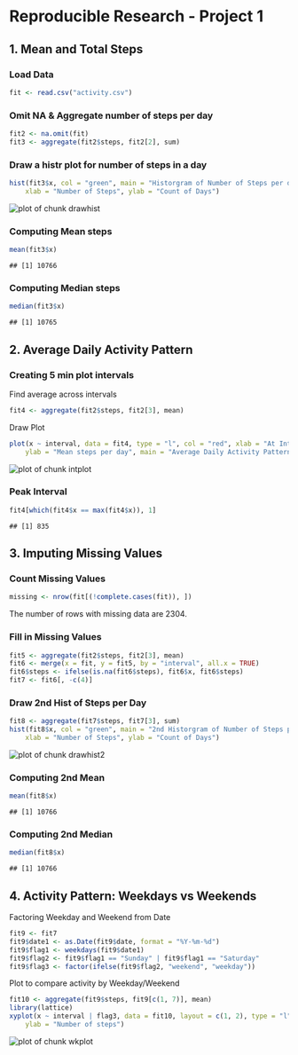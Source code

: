 Reproducible Research - Project 1
=================================

## 1. Mean and Total Steps

### Load Data

```r
fit <- read.csv("activity.csv")
```


### Omit NA & Aggregate number of steps per day

```r
fit2 <- na.omit(fit)
fit3 <- aggregate(fit2$steps, fit2[2], sum)
```


### Draw a histr plot for number of steps in a day

```r
hist(fit3$x, col = "green", main = "Historgram of Number of Steps per day", 
    xlab = "Number of Steps", ylab = "Count of Days")
```

![plot of chunk drawhist](figure/drawhist.png) 


### Computing Mean steps

```r
mean(fit3$x)
```

```
## [1] 10766
```


### Computing Median steps

```r
median(fit3$x)
```

```
## [1] 10765
```

## 2. Average Daily Activity Pattern

### Creating 5 min plot intervals

Find average across intervals


```r
fit4 <- aggregate(fit2$steps, fit2[3], mean)
```


Draw Plot

```r
plot(x ~ interval, data = fit4, type = "l", col = "red", xlab = "At Interval", 
    ylab = "Mean steps per day", main = "Average Daily Activity Pattern")
```

![plot of chunk intplot](figure/intplot.png) 


### Peak Interval

```r
fit4[which(fit4$x == max(fit4$x)), 1]
```

```
## [1] 835
```


## 3. Imputing Missing Values

### Count Missing Values

```r
missing <- nrow(fit[(!complete.cases(fit)), ])
```

The number of rows with missing data are 2304.

### Fill in Missing Values


```r
fit5 <- aggregate(fit2$steps, fit2[3], mean)
fit6 <- merge(x = fit, y = fit5, by = "interval", all.x = TRUE)
fit6$steps <- ifelse(is.na(fit6$steps), fit6$x, fit6$steps)
fit7 <- fit6[, -c(4)]
```


### Draw 2nd Hist of Steps per Day


```r
fit8 <- aggregate(fit7$steps, fit7[3], sum)
hist(fit8$x, col = "green", main = "2nd Historgram of Number of Steps per day", 
    xlab = "Number of Steps", ylab = "Count of Days")
```

![plot of chunk drawhist2](figure/drawhist2.png) 


### Computing 2nd Mean

```r
mean(fit8$x)
```

```
## [1] 10766
```


### Computing 2nd Median

```r
median(fit8$x)
```

```
## [1] 10766
```


## 4. Activity Pattern: Weekdays vs Weekends

Factoring Weekday and Weekend from Date


```r
fit9 <- fit7
fit9$date1 <- as.Date(fit9$date, format = "%Y-%m-%d")
fit9$flag1 <- weekdays(fit9$date1)
fit9$flag2 <- fit9$flag1 == "Sunday" | fit9$flag1 == "Saturday"
fit9$flag3 <- factor(ifelse(fit9$flag2, "weekend", "weekday"))
```


Plot to compare activity by Weekday/Weekend

```r
fit10 <- aggregate(fit9$steps, fit9[c(1, 7)], mean)
library(lattice)
xyplot(x ~ interval | flag3, data = fit10, layout = c(1, 2), type = "l", xlab = "Interval", 
    ylab = "Number of steps")
```

![plot of chunk wkplot](figure/wkplot.png) 

